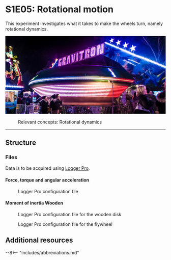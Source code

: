 # S1E05: Rotational motion

This experiment investigates what it takes to make the wheels turn, namely rotational dynamics.

![](s1e05/header.jpg)

<figure markdown>
<i class="fas fa-microscope fa-5x"></i>
<figcaption>Relevant concepts:
    Rotational dynamics
</figcaption>
</figure>

---

## Structure

### Files

Data is to be acquired using [Logger Pro](../../reference/software/#logger-pro).

#### Force, torque and angular acceleration

<figure markdown>
<a href = 'S1E05-force.cmbl'> <i class="fas fa-code fa-3x"></i> </a>
<figcaption>Logger Pro configuration file
</figcaption>
</figure>

#### Moment of inertia Wooden

<figure markdown>
<a href = 'S1E05-disk.cmbl'> <i class="fas fa-code fa-3x"></i> </a>
<figcaption>Logger Pro configuration file for the wooden disk
</figcaption>
</figure>

<figure markdown>
<a href = 'S1E05-flywheel.cmbl'> <i class="fas fa-code fa-3x"></i> </a>
<figcaption>Logger Pro configuration file for the flywheel
</figcaption>
</figure>

## Additional resources

--8<-- "includes/abbreviations.md"
